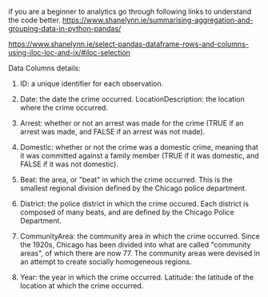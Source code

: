 if you are a beginner to analytics go through following links to understand the code better.
https://www.shanelynn.ie/summarising-aggregation-and-grouping-data-in-python-pandas/


https://www.shanelynn.ie/select-pandas-dataframe-rows-and-columns-using-iloc-loc-and-ix/#iloc-selection

Data Columns details:
1. ID: a unique identifier for each observation.

2. Date: the date the crime occurred.
LocationDescription: the location where the crime occurred.

3. Arrest: whether or not an arrest was made for the crime (TRUE if an arrest was made, and FALSE if an arrest was not made).

4. Domestic: whether or not the crime was a domestic crime, meaning that it was committed against a family member (TRUE if it was domestic, and FALSE if it was not domestic).

5. Beat: the area, or "beat" in which the crime occurred. This is the smallest regional division defined by the Chicago police department.

6. District: the police district in which the crime occured. Each district is composed of many beats, and are defined by the Chicago Police Department.

7. CommunityArea: the community area in which the crime occurred. Since the 1920s, Chicago has been divided into what are called "community areas", of which there are now 77. The community areas were devised in an attempt to create socially homogeneous regions.

8. Year: the year in which the crime occurred.
Latitude: the latitude of the location at which the crime occurred.

